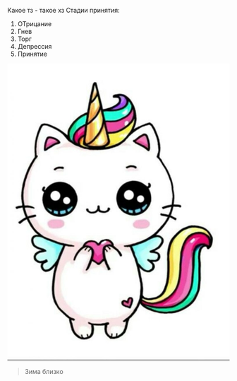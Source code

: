 Какое тз - такое хз
Стадии принятия:
1. ОТрицание
2. Гнев
3. Торг
4. Депрессия
5. Принятие


![БожеЕдинороже](/images/unicorn.jpg "БожеЕдинороже")

> Зима близко

